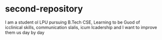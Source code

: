 # second-repository
I am a student ol LPU pursuing B.Tech CSE, Learning to be Guod of icclinical skills, communication slalis, icum Icadership and I want to improve them us day by day
